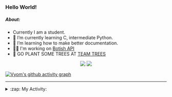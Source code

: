 ### Hello World!

##### About:
- Currently I am a student.
- 🌱 I’m currently learning C, intermediate Python.
- 🌱 I’m learning how to make better documentation.
- 👨‍💻 I'm working on [Botish API](https://github.com/Vyvy-vi/api)
- 🌱 GO PLANT SOME TREES AT [TEAM TREES](https://teamtrees.org/)

<p align="center">
  <a href="https://twitter.com/Vyvy_viM"><img target="_blank" src="https://img.shields.io/badge/twitter%20@Vyvy_viM-0D95E8?style=for-the-badge&logo=twitter&logoColor=white"/></a> 
  <a href="https://vyvy-vi.github.io/portfolio"><img target="_blank" src="https://img.shields.io/badge/-I_love_open_source-green?style=for-the-badge&logo=github&logoColor=black"/></a> 
</p>

[![Vyom's github activity graph](https://activity-graph.herokuapp.com/graph?username=Vyvy-vi)](https://github.com/ashutosh00710/github-readme-activity-graph)

---
<details>
  <summary>:zap: My Activity:</summary>
  
<!--START_SECTION:waka-->
**I'm a Night 🦉** 

```text
🌞 Morning    43 commits     █░░░░░░░░░░░░░░░░░░░░░░░░   7.23% 
🌆 Daytime    145 commits    ██████░░░░░░░░░░░░░░░░░░░   24.37% 
🌃 Evening    203 commits    ████████░░░░░░░░░░░░░░░░░   34.12% 
🌙 Night      204 commits    ████████░░░░░░░░░░░░░░░░░   34.29%

```
📅 **I'm Most Productive on Sunday** 

```text
Monday       56 commits     ██░░░░░░░░░░░░░░░░░░░░░░░   9.41% 
Tuesday      97 commits     ████░░░░░░░░░░░░░░░░░░░░░   16.3% 
Wednesday    86 commits     ███░░░░░░░░░░░░░░░░░░░░░░   14.45% 
Thursday     74 commits     ███░░░░░░░░░░░░░░░░░░░░░░   12.44% 
Friday       54 commits     ██░░░░░░░░░░░░░░░░░░░░░░░   9.08% 
Saturday     81 commits     ███░░░░░░░░░░░░░░░░░░░░░░   13.61% 
Sunday       147 commits    ██████░░░░░░░░░░░░░░░░░░░   24.71%

```


📊 **This Week I Spent My Time On** 

```text
🔥 Editors: 
Vim                      1 hr 8 mins         █████████████████████████   100.0%

🐱‍💻 Projects: 
commit-your-code-bot     24 mins             ████████░░░░░░░░░░░░░░░░░   35.15% 
TEC-welcome-bot          23 mins             ████████░░░░░░░░░░░░░░░░░   33.81% 
test-portfolio           16 mins             ██████░░░░░░░░░░░░░░░░░░░   24.47% 
MeetingAttendanceDiscordB4 mins              █░░░░░░░░░░░░░░░░░░░░░░░░   6.41% 
Linkfree                 0 secs              ░░░░░░░░░░░░░░░░░░░░░░░░░   0.12%

```


 Last Updated on 28/11/2021
<!--END_SECTION:waka-->
</details>
